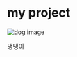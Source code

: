 # my project
![dog image](https://lh3.googleusercontent.com/proxy/UqaVv6Zg5TyEVyD2FpLLsf7ubBvEG7m7Xb45Tq1QOzmtcrwP6p5jq5Hsq3RJDULJ3mbC5KzJpVmPWcW58ykq9NhK9S-0Lbpw502r2L_SL2ziNbP_SjQsEDnPwdxvZ29m92b5IWhpcnngVDbWtCannLMHLFfq6Oge2haxejSXEdANi44yMxw_zzLwA6v07PUc_65xMFr5YLmmhF8dZuW4uxv2s5VtIIjh2nnkYOEOzFeODwzCQJv-ighacXDzEWAUOAM4GjFr7-QlglQ-fx178NwCzdqXUa7HXt3zSq5dHh27SXoI7Nq3RHvEtTxI-lg3HoCpt7QHokOONpjiy1lMY2bnstsI1hjkfS5jIv5_Sghd5Q)

댕댕이